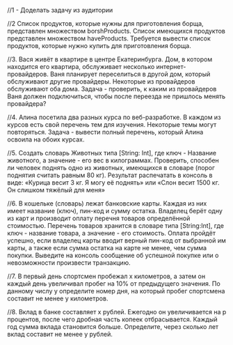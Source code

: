 //1 - Доделать задачу из аудитории

//2 Список продуктов, которые нужны для приготовления борща, представлен множеством borshProducts. Список имеющихся продуктов представлен множеством haveProducts. Требуется вывести список продуктов, которые нужно купить для приготовления борща.

//3. Ваcя живёт в квартире в центре Екатеринбурга. Дом, в котором находится его квартира, обслуживает несколько интернет-провайдеров. Ваня планирует переселиться в другой дом, который обслуживают другие провайдеры. Некоторые из провайдеров обслуживают оба дома.  Задача - проверить, к каким из провайдеров Ваня должен подключиться, чтобы после переезда не пришлось менять провайдера?

//4. Алина посетила два разных курса по веб-разработке. В каждом из курсов есть свой перечень тем для изучения. Некоторые темы могут повторяться. Задача - вывести полный перечень, который Алина освоила на обоих курсах.

//5. Создать словарь Животных типа [String: Int], где ключ - Название животного, а значение - его вес в килограммах. Проверить, способен ли человек поднять одно из животных, имеющихся в словаре (порог поднятия считать равным 80 кг). Результат распечатать в консоль в виде: «Курица весит 3 кг. Я могу её поднять» или «Слон весит 1500 кг. Он слишком тяжёлый для меня»

//6. В кошельке (словарь) лежат банковские карты. Каждая из них имеет название (ключ), пин-код и сумму остатка. Владелец берёт одну из карт и производит оплату перечня товаров определённой стоимостью. Перечень товаров хранится в словаре типа [String:Int], где ключ - название товара, а значение - его стоимость. Оплата пройдёт успешно, если владелец карты вводит верный пин-код от выбранной им карты, а также если сумма остатка на карте не менее, чем сумма покупки. Выведите на консоль сообщение об успешной покупке или о невозможности произвести транзакцию.

//7. В первый день спортсмен пробежал x километров, а затем он каждый день увеличивал пробег на 10% от предыдущего значения. По данному числу y определите номер дня, на который пробег спортсмена составит не менее y километров.

//8. Вклад в банке составляет x рублей. Ежегодно он увеличивается на p процентов, после чего дробная часть копеек отбрасывается. Каждый год сумма вклада становится больше. Определите, через сколько лет вклад составит не менее y рублей.
